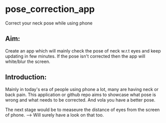 # pose_correction_app
Correct your neck pose while using phone

## Aim: 
Create an app which will mainly check the pose of neck w.r.t eyes and keep updating in few minutes. If the pose isn't corrected then the app will white/blur the screen.

## Introduction:
Mainly in today's era of people using phone a lot, many are having neck or back pain. This application or github repo aims to showcase what pose is wrong and what needs to be corrected. And vola you have a better pose. 

The next stage would be to measeure the distance of eyes from the screen of phone. --> Will surely have a look on that too.

